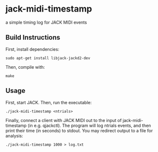 # jack-midi-timestamp
a simple timing log for JACK MIDI events

## Build Instructions

First, install dependencies:
```
sudo apt-get install libjack-jackd2-dev
```

Then, compile with:

```
make
```

## Usage

First, start JACK. Then, run the executable:

```
./jack-midi-timestamp <ntrials>
```

Finally, connect a client with JACK MIDI out to the input of jack-midi-timestamp (in e.g. qjackctl).
The program will log ntrials events, and then print their time (in seconds) to stdout.
You may redirect output to a file for analysis:

```
./jack-midi-timestamp 1000 > log.txt
```

